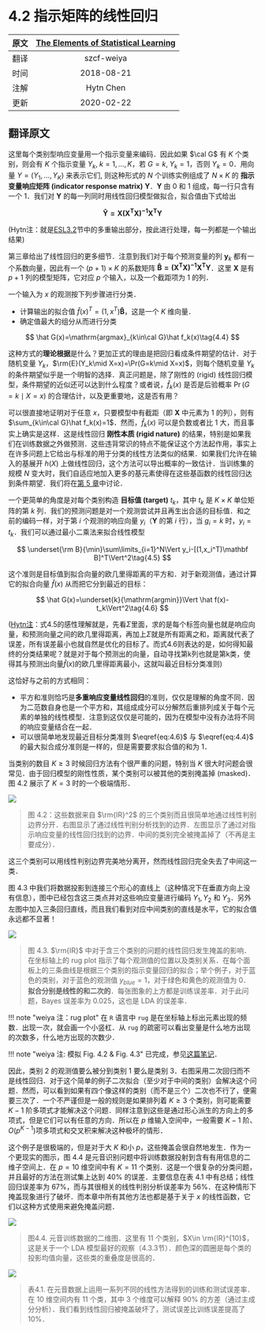 # 4.2 指示矩阵的线性回归

| 原文 | [The Elements of Statistical Learning](https://web.stanford.edu/~hastie/ElemStatLearn/printings/ESLII_print12.pdf#page=122) |
| :--: | :----------------------------------------------------------: |
| 翻译 |                          szcf-weiya                          |
| 时间 |                          2018-08-21                          |
| 注解 |                          Hytn Chen                           |
| 更新 |                          2020-02-22                          |

## 翻译原文


这里每个类别型响应变量用一个指示变量来编码．因此如果 $\cal G$ 有 $K$ 个类别，则会有 $K$ 个指示变量 $Y_k,\;k=1,\ldots,K$，若 $G=k,\;Y_k=1$，否则 $Y_k=0$．用向量 $Y=(Y_1,\ldots,Y_K)$ 来表示它们, 则这种形式的 $N$ 个训练实例组成了 $N\times K$ 的 **指示变量响应矩阵 (indicator response matrix)** $\mathbf Y$．$\mathbf Y$ 由 0 和 1 组成，每一行只含有一个 1．我们对 $\mathbf Y$ 的每一列同时用线性回归模型做拟合，拟合值由下式给出

$$
\mathbf{ \hat Y = {X(X^TX)^{-1}X^TY}} \tag{4.3}
$$

(Hytn注：就是[ESL3.2](https://blog.csdn.net/nstarLDS/article/details/104409997)节中的多重输出部分，按此进行处理，每一列都是一个输出结果)

第三章给出了线性回归的更多细节．注意到我们对于每个预测变量的列 $\mathbf y_k$ 都有一个系数向量，因此有一个 $(p+1)\times K$ 的系数矩阵 $\mathbf{\hat B=(X^TX)^{-1}X^TY}$．这里 $\mathbf X$ 是有 $p+1$ 列的模型矩阵，它对应 $p$ 个输入，以及一个截距项为 1 的列．

一个输入为 $x$ 的观测按下列步骤进行分类．

- 计算输出的拟合值 $\hat f(x)^T=(1,x^T)\mathbf{\hat B}$，这是一个 $K$ 维向量．
- 确定值最大的组分从而进行分类

$$
\hat G(x)=\mathrm{argmax}_{k\in\cal G}\hat f_k(x)\tag{4.4}
$$

这种方式的**理论根据**是什么？更加正式的理由是把回归看成条件期望的估计．对于随机变量 $Y_k$，$\rm{E}(Y_k\mid X=x)=\Pr(G=k\mid X=x)$，则每个随机变量 $Y_k$ 的条件期望似乎是一个明智的选择．真正问题是，除了刚性的 (rigid) 线性回归模型，条件期望的近似还可以达到什么程度？或者说，$\hat f_k(x)$ 是否是后验概率 $\Pr(G=k\mid X=x)$ 的合理估计，以及更重要地，这是否有用？

可以很直接地证明对于任意 $x$，只要模型中有截距（即 $\mathbf X$ 中元素为 1 的列），则有 $\sum_{k\in\cal G}\hat f_k(x)=1$．然而，$\hat f_k(x)$ 可以是负数或者比 1 大，而且事实上确实是这样．这是线性回归 **刚性本质 (rigid nature)** 的结果，特别是如果我们在训练数据之外做预测．这些违背常识的特点不能保证这个方法起作用，事实上在许多问题上它给出与标准的用于分类的线性方法类似的结果．如果我们允许在输入的基展开 $h(X)$ 上做线性回归，这个方法可以导出概率的一致估计．当训练集的规模 $N$ 变大时，我们自适应地加入更多的基元素使得在这些基函数的线性回归达到条件期望．我们将在[第 5 章](/05-Basis-Expansions-and-Regularization/5.1-Introduction/index.html)中讨论．

一个更简单的角度是对每个类别构造 **目标值 (target)** $t_k$，其中 $t_k$ 是 $K\times K$ 单位矩阵的第 $k$ 列．我们的预测问题是对一个观测尝试并且再生出合适的目标值．和之前的编码一样，对于第 $i$ 个观测的响应向量 $y_i$（$\mathbf Y$ 的第 $i$ 行），当 $g_i=k$ 时，$y_i=t_k$．我们可以通过最小二乘法来拟合线性模型

$$
\underset{\rm B}{\min}\sum\limits_{i=1}^N\Vert y_i-[(1,x_i^T)\mathbf B]^T\Vert^2\tag{4.5}
$$

这个准则是目标值到拟合向量的欧几里得距离的平方和．对于新观测值，通过计算它的拟合向量 $\hat f(x)$ 从而把它分到最近的目标：

$$
\hat G(x)=\underset{k}{\mathrm{argmin}}\Vert \hat f(x)-t_k\Vert^2\tag{4.6}
$$

(<u>Hytn注</u>：式4.5的感性理解就是，先看$\Sigma$里面，求的是每个标签向量也就是响应向量，和预测向量之间的欧几里得距离，再加上$\Sigma$就是所有距离之和，距离就代表了误差，所有误差最小也就自然是优化的目标了。而式4.6则表达的是，如何得知最终的分类结果呢？就是对于每个预测出的向量，自动寻找第k列也就是第k类，使得其与预测出向量$\hat f(x)$的欧几里得距离最小，这就叫最近目标分类准则)

这恰好与之前的方式相同：

- 平方和准则恰巧是**多重响应变量线性回归**的准则，仅仅是理解的角度不同．因为二范数自身也是一个平方和，其组成成分可以分解然后重排列成关于每个元素的单独的线性模型．注意到这仅仅是可能的，因为在模型中没有办法将不同的响应变量结合在一起．
- 可以很简单地发现最近目标分类准则 $\eqref{eq:4.6}$ 与 $\eqref{eq:4.4}$ 的最大拟合成分准则是一样的，但是需要要求拟合值的和为 1．


当类别的数目 $K\ge 3$ 时候回归方法有个很严重的问题，特别当 $K$ 很大时问题会很常见．由于回归模型的刚性性质，某个类别可以被其他的类别掩盖掉 (masked)．图 4.2 展示了 $K=3$ 时的一个极端情形．

![](../img/04/fig4.2.png)

> 图 4.2：这些数据来自 $\rm{IR}^2$ 的三个类别而且很简单地通过线性判别边界分开．右图显示了通过线性判别分析找到的边界．左图显示了通过对指示响应变量的线性回归找到的边界．中间的类别完全被掩盖掉了（不再是主要成分）．


这三个类别可以用线性判别边界完美地分离开，然而线性回归完全失去了中间这一类．

图 4.3 中我们将数据投影到连接三个形心的直线上（这种情况下在垂直方向上没有信息），图中已经包含这三类点并对这些响应变量进行编码 $Y_1,Y_2$ 和 $Y_3$．另外左图中加入三条回归直线，而且我们看到对应中间类别的直线是水平，它的拟合值永远都不显著！

![](../img/04/fig4.3.png)

> 图 4.3. $\rm{IR}$ 中对于含三个类别的问题的线性回归发生掩盖的影响．在坐标轴上的 rug plot 指示了每个观测值的位置以及类别关系．在每个面板上的三条曲线是根据三个类别的指示变量回归的拟合；举个例子，对于蓝色的类别，对于蓝色的观测值 $y_{blue}=1$，对于绿色和黄色的观测值为 0．**拟合分别是线性的和二次的**．每张图象的上方都是训练误差率．对于此问题，Bayes 误差率为 0.025，这也是 LDA 的误差率．

!!! note "weiya 注：rug plot"
    在 `R` 语言中 `rug` 是在坐标轴上标出元素出现的频数．出现一次，就会画一个小竖杠．从 `rug` 的疏密可以看出变量是什么地方出现的次数多，什么地方出现的次数少．

!!! note "weiya 注: 模拟 Fig. 4.2 & Fig. 4.3"
    已完成，参见[这篇笔记](../notes/LDA/sim-4-3/index.html)．

因此，类别 2 的观测值要么被分到类别 1 要么是类别 3．右图采用二次回归而不是线性回归．对于这个简单的例子二次拟合（至少对于中间的类别）会解决这个问题．然而，可以看到如果有四个像这样的类别（而不是三个）二次也不行了，便需要三次了．一个不严谨但是一般的规则是如果排列着 $K\ge 3$ 个类别，则可能需要 $K-1$ 阶多项式才能解决这个问题．同样注意到这些是通过形心派生的方向上的多项式，但是它们可以有任意的方向．所以在 $p$ 维输入空间中，一般需要 $K-1$ 阶、$O(p^{K-1})$项多项式和交叉积来解决这种极坏的情形．

这个例子是很极端的，但是对于大 $K$ 和小 $p$，这些掩盖会很自然地发生．作为一个更现实的图示，图 4.4 是元音识别问题中将训练数据投射到含有有用信息的二维子空间上．在 $p=10$ 维空间中有 $K=11$ 个类别．这是一个很复杂的分类问题，并且最好的方法在测试集上达到 40% 的误差．主要信息在表 4.1 中有总结；线性回归误差率为 67%，而与其很相关的线性判别分析误差率为 56%．在这种情形下掩盖现象进行了破坏．而本章中所有其他方法也都是基于关于 $x$ 的线性函数，它们以这种方式使用来避免掩盖问题．

![](../img/04/fig4.4.png)

> 图4.4. 元音训练数据的二维图．这里有 11 个类别，$X\in \rm{IR}^{10}$，这是关于一个 LDA 模型最好的观察（4.3.3节）．颜色深的圆圈是每个类的投影均值向量，这些类的重叠度是很高的．

![](../img/04/tab4.1.png)

> 表4.1. 在元音数据上运用一系列不同的线性方法得到的训练和测试误差率．在 10 维空间内有 11 个类，其中 3 个维度可以解释 90% 的方差（通过主成分分析）．我们看到线性回归被掩盖破坏了，测试误差比训练误差提高了 10%．
